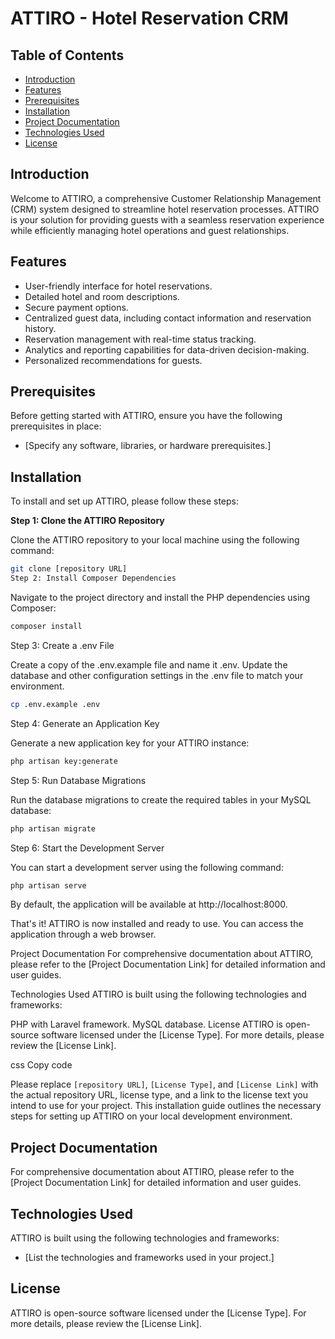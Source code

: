 # ATTIRO - Hotel Reservation CRM

## Table of Contents

- [Introduction](#introduction)
- [Features](#features)
- [Prerequisites](#prerequisites)
- [Installation](#installation)
- [Project Documentation](#project-documentation)
- [Technologies Used](#technologies-used)
- [License](#license)

## Introduction

Welcome to ATTIRO, a comprehensive Customer Relationship Management (CRM) system designed to streamline hotel reservation processes. ATTIRO is your solution for providing guests with a seamless reservation experience while efficiently managing hotel operations and guest relationships.

## Features

- User-friendly interface for hotel reservations.
- Detailed hotel and room descriptions.
- Secure payment options.
- Centralized guest data, including contact information and reservation history.
- Reservation management with real-time status tracking.
- Analytics and reporting capabilities for data-driven decision-making.
- Personalized recommendations for guests.

## Prerequisites

Before getting started with ATTIRO, ensure you have the following prerequisites in place:

- [Specify any software, libraries, or hardware prerequisites.]
## Installation

To install and set up ATTIRO, please follow these steps:

**Step 1: Clone the ATTIRO Repository**

Clone the ATTIRO repository to your local machine using the following command:

```bash
git clone [repository URL]
Step 2: Install Composer Dependencies
```
Navigate to the project directory and install the PHP dependencies using Composer:

```bash
composer install
```
Step 3: Create a .env File

Create a copy of the .env.example file and name it .env. Update the database and other configuration settings in the .env file to match your environment.

```bash
cp .env.example .env
```
Step 4: Generate an Application Key

Generate a new application key for your ATTIRO instance:

```bash
php artisan key:generate
```
Step 5: Run Database Migrations

Run the database migrations to create the required tables in your MySQL database:

```bash
php artisan migrate
```
Step 6: Start the Development Server

You can start a development server using the following command:

```bash
php artisan serve
```
By default, the application will be available at http://localhost:8000.

That's it! ATTIRO is now installed and ready to use. You can access the application through a web browser.

Project Documentation
For comprehensive documentation about ATTIRO, please refer to the [Project Documentation Link] for detailed information and user guides.

Technologies Used
ATTIRO is built using the following technologies and frameworks:

PHP with Laravel framework.
MySQL database.
License
ATTIRO is open-source software licensed under the [License Type]. For more details, please review the [License Link].

css
Copy code

Please replace `[repository URL]`, `[License Type]`, and `[License Link]` with the actual repository URL, license type, and a link to the license text you intend to use for your project. This installation guide outlines the necessary steps for setting up ATTIRO on your local development environment.






## Project Documentation

For comprehensive documentation about ATTIRO, please refer to the [Project Documentation Link] for detailed information and user guides.

## Technologies Used

ATTIRO is built using the following technologies and frameworks:

- [List the technologies and frameworks used in your project.]

## License

ATTIRO is open-source software licensed under the [License Type]. For more details, please review the [License Link].
